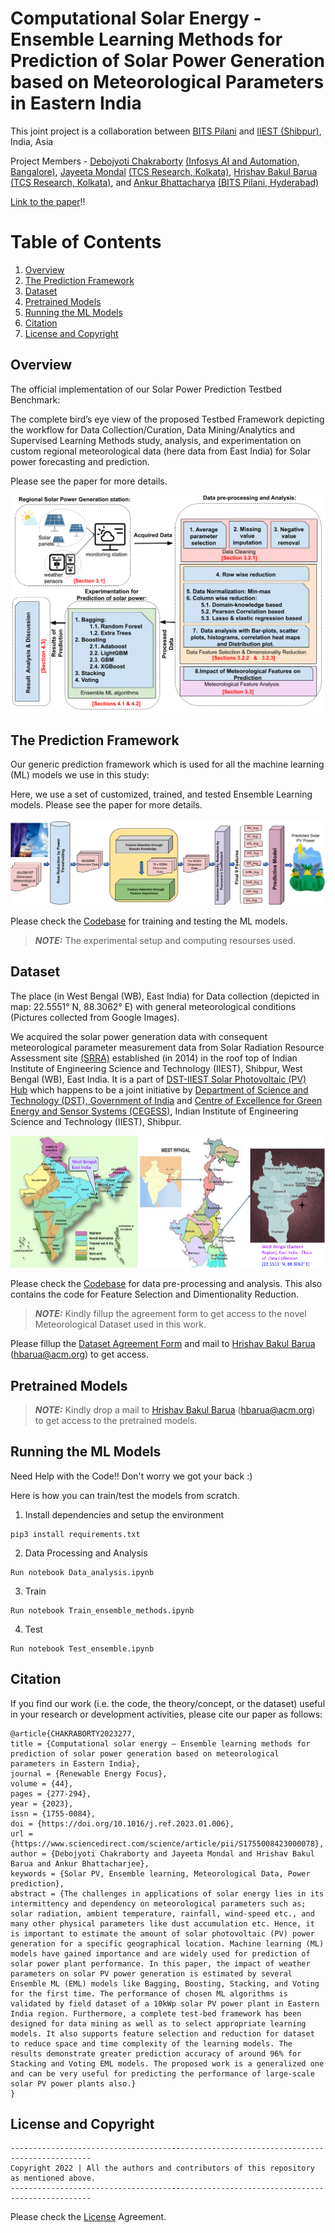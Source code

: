 

# Computational Solar Energy - Ensemble Learning Methods for Prediction of Solar Power Generation based on Meteorological Parameters in Eastern India

This joint project is a collaboration between [BITS Pilani](https://www.bits-pilani.ac.in/) and [IIEST (Shibpur)](https://www.iiests.ac.in/), India, Asia

Project Members - [Debojyoti Chakraborty](https://www.linkedin.com/in/debojyoti-chakraborty-ba03a4179/?originalSubdomain=in) [(Infosys AI and Automation, Bangalore)](https://www.infosys.com/), [Jayeeta Mondal](https://scholar.google.com/citations?user=lW7H0AoAAAAJ&hl=en) [(TCS Research, Kolkata)](https://www.tcs.com/research-and-innovation), [Hrishav Bakul Barua](https://www.researchgate.net/profile/Hrishav-Barua)  [(TCS Research, Kolkata)](https://www.tcs.com/research-and-innovation), and [Ankur Bhattacharya](https://universe.bits-pilani.ac.in/Hyderabad/bhattacharjee/Profile) [(BITS Pilani, Hyderabad)](https://www.bits-pilani.ac.in/)

[Link to the paper](https://www.sciencedirect.com/science/article/pii/S1755008423000078)!!

# Table of Contents

1. [Overview](#Overview)
2. [The Prediction Framework](#The-Prediction-Framework)
3. [Dataset](#Dataset)
4. [Pretrained Models](#Pretrained-Models)
5. [Running the ML Models](#Running-the-ML-Models)
6. [Citation](#Citation)
7. [License and Copyright](#License-and-Copyright)


## Overview

The official implementation of our Solar Power Prediction Testbed Benchmark:  
 
The complete bird’s eye view of the proposed Testbed Framework depicting the workflow for Data Collection/Curation, Data Mining/Analytics and Supervised Learning Methods study, analysis, and experimentation on custom regional meteorological data (here data from East India) for Solar power forecasting and prediction.

Please see the paper for more details.

![My Image](assets/Solar-Flow-Intro.png)


##  The Prediction Framework

Our generic prediction framework which is used for all the machine learning (ML) models we use in this study: 

Here, we use a set of customized, trained, and tested Ensemble Learning models. Please see the paper for more details. 



![My Image](assets/Model_diagram.png)

Please check the [Codebase](src) for training and testing the ML models.

> **_NOTE:_**  The experimental setup and computing resourses used.

##  Dataset

The place (in West Bengal (WB), East India) for Data collection (depicted in map: 22.5551° N, 88.3062° E) with general meteorological conditions (Pictures collected from Google Images).

We acquired the solar power generation data with consequent meteorological  parameter measurement data from Solar Radiation Resource Assessment site [(SRRA)](http://dst-iiestsolarhub.org.in/about_SRRA.php) established (in 2014) in the roof top of Indian Institute of Engineering Science and Technology (IIEST), Shibpur, West Bengal (WB), East India. It is a part of [DST-IIEST Solar Photovoltaic (PV) Hub](http://dst-iiestsolarhub.org.in/about_DST_IIEST_solar_hub.php) which happens to be a joint initiative by [Department of Science and Technology (DST), Government of India](https://dst.gov.in/) and [Centre of Excellence for Green Energy and Sensor Systems (CEGESS)](https://oldwww.iiests.ac.in/index.php/home-g), Indian Institute of Engineering Science and Technology (IIEST), Shibpur.


![My Image](assets/data_coll.png)


Please check the [Codebase](src) for data pre-processing and analysis. This also contains the code for Feature Selection and Dimentionality Reduction.

> **_NOTE:_**  Kindly fillup the agreement form to get access to the novel Meteorological Dataset used in this work.

Please fillup the [Dataset Agreement Form](https://drive.google.com/file/d/1ksj2pvd_eTuGq056TiSCD8wiDI_XEX9z/view?usp=sharing) and mail to [Hrishav Bakul Barua](https://www.researchgate.net/profile/Hrishav-Barua) (hbarua@acm.org) to get access.

##  Pretrained Models



> **_NOTE:_**  Kindly drop a mail to [Hrishav Bakul Barua](https://www.researchgate.net/profile/Hrishav-Barua) (hbarua@acm.org) to get access to the pretrained models.




##  Running the ML Models

Need Help with the Code!! Don't worry we got your back :) 

Here is how you can train/test the models from scratch. 


1) Install dependencies and setup the environment 

~~~
pip3 install requirements.txt
~~~

2) Data Processing and Analysis

~~~
Run notebook Data_analysis.ipynb
~~~


3) Train

~~~
Run notebook Train_ensemble_methods.ipynb
~~~

4) Test

~~~
Run notebook Test_ensemble.ipynb
~~~



##  Citation 

If you find our work (i.e. the code, the theory/concept, or the dataset) useful in your research or development activities, please cite our paper as follows:

~~~
@article{CHAKRABORTY2023277,
title = {Computational solar energy – Ensemble learning methods for prediction of solar power generation based on meteorological parameters in Eastern India},
journal = {Renewable Energy Focus},
volume = {44},
pages = {277-294},
year = {2023},
issn = {1755-0084},
doi = {https://doi.org/10.1016/j.ref.2023.01.006},
url = {https://www.sciencedirect.com/science/article/pii/S1755008423000078},
author = {Debojyoti Chakraborty and Jayeeta Mondal and Hrishav Bakul Barua and Ankur Bhattacharjee},
keywords = {Solar PV, Ensemble learning, Meteorological Data, Power prediction},
abstract = {The challenges in applications of solar energy lies in its intermittency and dependency on meteorological parameters such as; solar radiation, ambient temperature, rainfall, wind-speed etc., and many other physical parameters like dust accumulation etc. Hence, it is important to estimate the amount of solar photovoltaic (PV) power generation for a specific geographical location. Machine learning (ML) models have gained importance and are widely used for prediction of solar power plant performance. In this paper, the impact of weather parameters on solar PV power generation is estimated by several Ensemble ML (EML) models like Bagging, Boosting, Stacking, and Voting for the first time. The performance of chosen ML algorithms is validated by field dataset of a 10kWp solar PV power plant in Eastern India region. Furthermore, a complete test-bed framework has been designed for data mining as well as to select appropriate learning models. It also supports feature selection and reduction for dataset to reduce space and time complexity of the learning models. The results demonstrate greater prediction accuracy of around 96% for Stacking and Voting EML models. The proposed work is a generalized one and can be very useful for predicting the performance of large-scale solar PV power plants also.}
}
~~~


## License and Copyright


~~~
----------------------------------------------------------------------------------------
Copyright 2022 | All the authors and contributors of this repository as mentioned above.
----------------------------------------------------------------------------------------

~~~

Please check the [License](LICENSE) Agreement.







